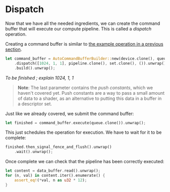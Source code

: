 # Dispatch

Now that we have all the needed ingredients, we can create the command buffer that will execute
our compute pipeline. This is called a *dispatch* operation.

Creating a command buffer is similar to [the example operation in a previous
section](/guide/example-operation).

```rust
let command_buffer = AutoCommandBufferBuilder::new(device.clone(), queue.family()).unwrap()
    .dispatch([1024, 1, 1], pipeline.clone(), set.clone(), ()).unwrap()
    .build().unwrap();
```

*To be finished ; explain 1024, 1, 1*

> **Note**: The last parameter contains the *push constants*, which we haven't covered yet.
> Push constants are a way to pass a small amount of data to a shader, as an alternative to
> putting this data in a buffer in a descriptor set.

Just like we already covered, we submit the command buffer:

```rust
let finished = command_buffer.execute(queue.clone()).unwrap();
```

This just schedules the operation for execution. We have to wait for it to be complete:

```rust
finished.then_signal_fence_and_flush().unwrap()
    .wait().unwrap();
```

Once complete we can check that the pipeline has been correctly executed:

```rust
let content = data_buffer.read().unwrap();
for (n, val) in content.iter().enumerate() {
    assert_eq!(*val, n as u32 * 12);
}
```
